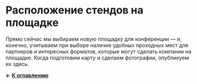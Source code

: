 # Расположение стендов на площадке

Прямо сейчас мы выбираем новую площадку для конференции — и, конечно, учитываем при выборе наличие удобных проходных мест для партнеров и интересных форматов, которые могут сделать компании на площадке. Когда подготовим карту и сделаем фотографии, опубликуем их здесь.

**← [К оглавлению](../README.md)**